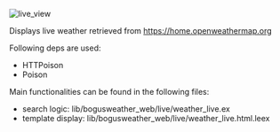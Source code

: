 ![live_view](https://user-images.githubusercontent.com/58599538/114600877-23d2a680-9c95-11eb-99a9-7f532355879b.gif)

Displays live weather retrieved from https://home.openweathermap.org

Following deps are used:
<ul>
    <li>HTTPoison</li>
    <li>Poison</li>
</ul>
Main functionalities can be found in the following files:
<ul>
    <li>search logic: lib/bogusweather_web/live/weather_live.ex</li>
    <li>template display: lib/bogusweather_web/live/weather_live.html.leex</li>
</ul>
